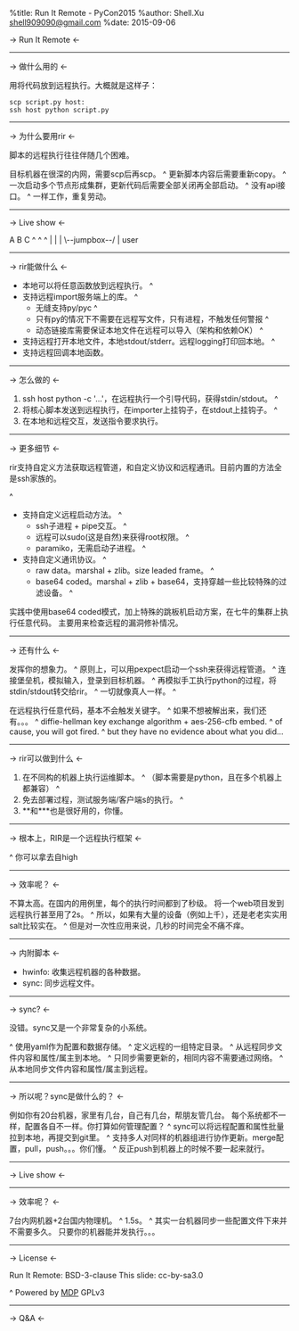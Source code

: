 %title: Run It Remote - PyCon2015
%author: Shell.Xu <shell909090@gmail.com>
%date: 2015-09-06




-> Run It Remote <-

-------------------------------------------------

-> 做什么用的 <-

用将代码放到远程执行。大概就是这样子：

	scp script.py host:
	ssh host python script.py

-------------------------------------------------

-> 为什么要用rir <-

脚本的远程执行往往伴随几个困难。

目标机器在很深的内网，需要scp后再scp。
^
更新脚本内容后需要重新copy。
^
一次启动多个节点形成集群，更新代码后需要全部关闭再全部启动。
^
没有api接口。
^
一样工作，重复劳动。

-------------------------------------------------

-> Live show <-

A     B     C
\^     \^     \^
|     |     |
\\--jumpbox--/
      |
     user

-------------------------------------------------

-> rir能做什么 <-

* 本地可以将任意函数放到远程执行。
^
* 支持远程import服务端上的库。
^
  * 无缝支持py/pyc
^
  * 只有py的情况下不需要在远程写文件，只有进程，不触发任何警报
^
  * 动态链接库需要保证本地文件在远程可以导入（架构和依赖OK）
^
* 支持远程打开本地文件，本地stdout/stderr。远程logging打印回本地。
^
* 支持远程回调本地函数。

-------------------------------------------------

-> 怎么做的 <-

1. ssh host python -c '...'，在远程执行一个引导代码，获得stdin/stdout。
^
2. 将核心脚本发送到远程执行，在importer上挂钩子，在stdout上挂钩子。
^
3. 在本地和远程交互，发送指令要求执行。

-------------------------------------------------

-> 更多细节 <-

rir支持自定义方法获取远程管道，和自定义协议和远程通讯。目前内置的方法全是ssh家族的。

^
* 支持自定义远程启动方法。
^
  * ssh子进程 + pipe交互。
^
  * 远程可以sudo(这是自然)来获得root权限。
^
  * paramiko，无需启动子进程。
^
* 支持自定义通讯协议。
^
  * raw data。marshal + zlib。size leaded frame。
^
  * base64 coded。marshal + zlib + base64，支持穿越一些比较特殊的过滤设备。
^

实践中使用base64 coded模式，加上特殊的跳板机启动方案，在七牛的集群上执行任意代码。
主要用来检查远程的漏洞修补情况。

-------------------------------------------------

-> 还有什么 <-

发挥你的想象力。
^
原则上，可以用pexpect启动一个ssh来获得远程管道。
^
连接堡垒机，模拟输入，登录到目标机器。
^
再模拟手工执行python的过程，将stdin/stdout转交给rir。
^
一切就像真人一样。
^

在远程执行任意代码，基本不会触发关键字。
^
如果不想被解出来，我们还有。。。
^
diffie-hellman key exchange algorithm + aes-256-cfb embed.
^
of cause, you will got fired.
^
but they have no evidence about what you did...

-------------------------------------------------

-> rir可以做到什么 <-

1. 在不同构的机器上执行运维脚本。
^
（脚本需要是python，且在多个机器上都兼容）
^
2. 免去部署过程，测试服务端/客户端s的执行。
^
3. \*\*和\*\*\*也是很好用的，你懂。

-------------------------------------------------



-> 根本上，RIR是一个远程执行框架 <-

^
你可以拿去自high

-------------------------------------------------

-> 效率呢？ <-

不算太高。在国内的用例里，每个的执行时间都到了秒级。
将一个web项目发到远程执行甚至用了2s。
^
所以，如果有大量的设备（例如上千），还是老老实实用salt比较实在。
^
但是对一次性应用来说，几秒的时间完全不痛不痒。

-------------------------------------------------

-> 内附脚本 <-

* hwinfo: 收集远程机器的各种数据。
* sync: 同步远程文件。

-------------------------------------------------

-> sync? <-

没错。sync又是一个非常复杂的小系统。

^
使用yaml作为配置和数据存储。
^
定义远程的一组特定目录。
^
从远程同步文件内容和属性/属主到本地。
^
只同步需要更新的，相同内容不需要通过网络。
^
从本地同步文件内容和属性/属主到远程。

-------------------------------------------------

-> 所以呢？sync是做什么的？ <-

例如你有20台机器，家里有几台，自己有几台，帮朋友管几台。
每个系统都不一样，配置各自不一样。你打算如何管理配置？
^
sync可以将远程配置和属性批量拉到本地，再提交到git里。
^
支持多人对同样的机器组进行协作更新。merge配置，pull，push。。。你们懂。
^
反正push到机器上的时候不要一起来就行。

-------------------------------------------------

-> Live show <-

-------------------------------------------------

-> 效率呢？ <-

7台内网机器+2台国内物理机。
^
1.5s。
^
其实一台机器同步一些配置文件下来并不需要多久。
只要你的机器能并发执行。。。

-------------------------------------------------

-> License <-

Run It Remote: BSD-3-clause
This slide: cc-by-sa3.0

^
Powered by [MDP](https://github.com/visit1985/mdp)
GPLv3

-------------------------------------------------




-> Q&A <-
